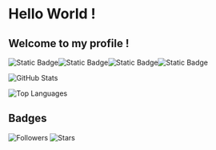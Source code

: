 # Hello World !
## Welcome to my profile !
![Static Badge](https://img.shields.io/badge/coding%20in-black?style=for-the-badge&logo=%234D97FF&logoColor=%234D97FF)![Static Badge](https://img.shields.io/badge/scratch-orange?style=for-the-badge&logo=scratch&logoColor=white)![Static Badge](https://img.shields.io/badge/html-%23E34F26?style=for-the-badge&logo=html5&logoColor=white)![Static Badge](https://img.shields.io/badge/python-%233776AB?style=for-the-badge&logo=python&logoColor=white)




![GitHub Stats](https://github-readme-stats.vercel.app/api?username=SCLF-Xingshu&show_icons=true&theme=radical)

![Top Languages](https://github-readme-stats.vercel.app/api/top-langs/?username=SCLF-Xingshu&layout=compact&theme=radical)

## Badges

![Followers](https://img.shields.io/github/followers/SCLF-Xingshu?label=Followers&style=social)
![Stars](https://img.shields.io/github/stars/SCLF-Xingshu?label=Stars&style=social)
